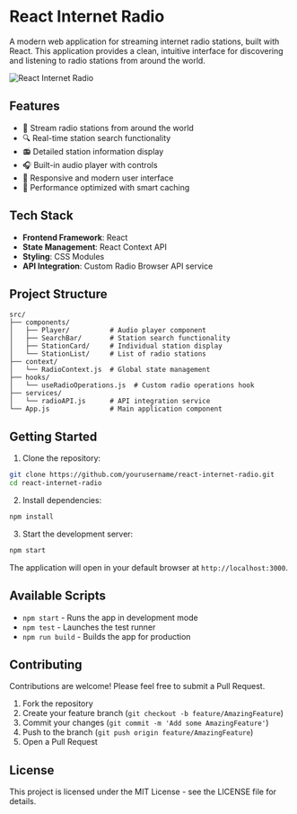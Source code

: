 # React Internet Radio

A modern web application for streaming internet radio stations, built with React. This application provides a clean, intuitive interface for discovering and listening to radio stations from around the world.

![React Internet Radio](https://img.shields.io/badge/React-Internet_Radio-61DAFB?style=for-the-badge&logo=react)

## Features

- 🎵 Stream radio stations from around the world
- 🔍 Real-time station search functionality
- 📻 Detailed station information display
- 🎧 Built-in audio player with controls
- 💫 Responsive and modern user interface
- 🚀 Performance optimized with smart caching

## Tech Stack

- **Frontend Framework**: React
- **State Management**: React Context API
- **Styling**: CSS Modules
- **API Integration**: Custom Radio Browser API service

## Project Structure

```
src/
├── components/
│   ├── Player/          # Audio player component
│   ├── SearchBar/       # Station search functionality
│   ├── StationCard/     # Individual station display
│   └── StationList/     # List of radio stations
├── context/
│   └── RadioContext.js  # Global state management
├── hooks/
│   └── useRadioOperations.js  # Custom radio operations hook
├── services/
│   └── radioAPI.js      # API integration service
└── App.js               # Main application component
```

## Getting Started

1. Clone the repository:
```bash
git clone https://github.com/yourusername/react-internet-radio.git
cd react-internet-radio
```

2. Install dependencies:
```bash
npm install
```

3. Start the development server:
```bash
npm start
```

The application will open in your default browser at `http://localhost:3000`.

## Available Scripts

- `npm start` - Runs the app in development mode
- `npm test` - Launches the test runner
- `npm run build` - Builds the app for production

## Contributing

Contributions are welcome! Please feel free to submit a Pull Request.

1. Fork the repository
2. Create your feature branch (`git checkout -b feature/AmazingFeature`)
3. Commit your changes (`git commit -m 'Add some AmazingFeature'`)
4. Push to the branch (`git push origin feature/AmazingFeature`)
5. Open a Pull Request

## License

This project is licensed under the MIT License - see the LICENSE file for details.
